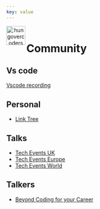 ```yaml
---
key: value
---
```


<header class="site-header">
  <a href="https://blog.hungovercoders.com"><img alt="hungovercoders" src="../assets/logo3.ico"
    width=50px align="left"></a>
</header>

# Community

## Vs code

[Vscode recording](https://dev.to/sinedied/3-tips-for-perfect-vs-code-video-gifs-recordings-dbn)

## Personal

* [Link Tree](https://linktr.ee/)

## Talks

* [Tech Events UK](https://dev.events/EU/GB)
* [Tech Events Europe](https://dev.events/EU)
* [Tech Events World](https://dev.events)

## Talkers

* [Beyond Coding for your Career](https://gist.github.com/blueboxes/31f66638668cd932696e7c876cf6e75c)
